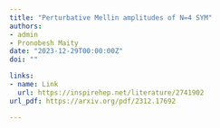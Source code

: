 ```yaml
---
title: "Perturbative Mellin amplitudes of N=4 SYM"
authors:
- admin
- Pronobesh Maity
date: "2023-12-29T00:00:00Z"
doi: ""

links:
- name: Link
  url: https://inspirehep.net/literature/2741902
url_pdf: https://arxiv.org/pdf/2312.17692

---
```

